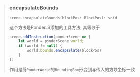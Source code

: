 > ### encapsulateBounds
>
> `scene.encapsulateBounds(blockPos: BlockPos): void`
>
> 这个方法是PonderJS添加的工具方法, 其等效于
> 
> ```js
> scene.addInstruction(ponderScene => {
>     let world = ponderScene.world;
>     if (world != null) {
>         world.bounds.encapsulate(blockPos)
>     }
> })
> ```
>
> 作用是将`PonderWorld`的`BoundingBox`形变到与传入的方块坐标一致
